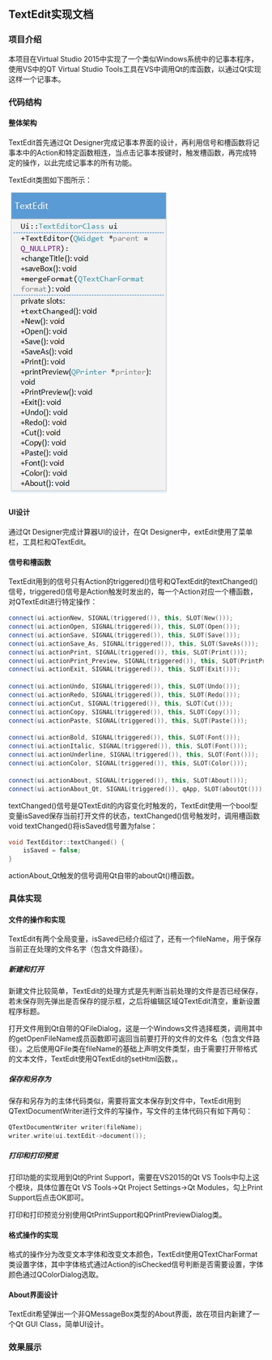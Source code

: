 ## TextEdit实现文档

### 项目介绍

本项目在Virtual Studio 2015中实现了一个类似Windows系统中的记事本程序，使用VS中的QT Virtual Studio Tools工具在VS中调用Qt的库函数，以通过Qt实现这样一个记事本。

### 代码结构

#### 整体架构

TextEdit首先通过Qt Designer完成记事本界面的设计，再利用信号和槽函数将记事本中的Action和特定函数相连，当点击记事本按键时，触发槽函数，再完成特定的操作，以此完成记事本的所有功能。

TextEdit类图如下图所示：

![TextEdit_UML](https://github.com/xzjqx/TextEdit/blob/master/images/TextEdit_UML.jpg)

#### UI设计

通过Qt Designer完成计算器UI的设计，在Qt Designer中，extEdit使用了菜单栏，工具栏和QTextEdit。

#### 信号和槽函数

TextEdit用到的信号只有Action的triggered()信号和QTextEdit的textChanged()信号，triggered()信号是Action触发时发出的，每一个Action对应一个槽函数，对QTextEdit进行特定操作：

```C++
connect(ui.actionNew, SIGNAL(triggered()), this, SLOT(New()));
connect(ui.actionOpen, SIGNAL(triggered()), this, SLOT(Open()));
connect(ui.actionSave, SIGNAL(triggered()), this, SLOT(Save()));
connect(ui.actionSave_As, SIGNAL(triggered()), this, SLOT(SaveAs()));
connect(ui.actionPrint, SIGNAL(triggered()), this, SLOT(Print()));
connect(ui.actionPrint_Preview, SIGNAL(triggered()), this, SLOT(PrintPreview()));
connect(ui.actionExit, SIGNAL(triggered()), this, SLOT(Exit()));

connect(ui.actionUndo, SIGNAL(triggered()), this, SLOT(Undo()));
connect(ui.actionRedo, SIGNAL(triggered()), this, SLOT(Redo()));
connect(ui.actionCut, SIGNAL(triggered()), this, SLOT(Cut()));
connect(ui.actionCopy, SIGNAL(triggered()), this, SLOT(Copy()));
connect(ui.actionPaste, SIGNAL(triggered()), this, SLOT(Paste()));

connect(ui.actionBold, SIGNAL(triggered()), this, SLOT(Font()));
connect(ui.actionItalic, SIGNAL(triggered()), this, SLOT(Font()));
connect(ui.actionUnderline, SIGNAL(triggered()), this, SLOT(Font()));
connect(ui.actionColor, SIGNAL(triggered()), this, SLOT(Color()));

connect(ui.actionAbout, SIGNAL(triggered()), this, SLOT(About()));
connect(ui.actionAbout_Qt, SIGNAL(triggered()), qApp, SLOT(aboutQt()));
```

textChanged()信号是QTextEdit的内容变化时触发的，TextEdit使用一个bool型变量isSaved保存当前打开文件的状态，textChanged()信号触发时，调用槽函数void textChanged()将isSaved信号置为false：

```C++
void TextEditor::textChanged() {
    isSaved = false;
}
```

actionAbout_Qt触发的信号调用Qt自带的aboutQt()槽函数。

### 具体实现

#### 文件的操作和实现

TextEdit有两个全局变量，isSaved已经介绍过了，还有一个fileName，用于保存当前正在处理的文件名字（包含文件路径）。

##### 新建和打开

新建文件比较简单，TextEdit的处理方式是先判断当前处理的文件是否已经保存，若未保存则先弹出是否保存的提示框，之后将编辑区域QTextEdit清空，重新设置程序标题。

打开文件用到Qt自带的QFileDialog，这是一个Windows文件选择框类，调用其中的getOpenFileName成员函数即可返回当前要打开的文件的文件名（包含文件路径）。之后使用QFile类在fileName的基础上声明文件类型，由于需要打开带格式的文本文件，TextEdit使用QTextEdit的setHtml函数，。

##### 保存和另存为

保存和另存为的主体代码类似，需要将富文本保存到文件中，TextEdit用到QTextDocumentWriter进行文件的写操作，写文件的主体代码只有如下两句：

```C++
QTextDocumentWriter writer(fileName);
writer.write(ui.textEdit->document());
```

##### 打印和打印预览

打印功能的实现用到Qt的Print Support，需要在VS2015的Qt VS Tools中勾上这个模块，具体位置在Qt VS Tools->Qt Project Settings->Qt Modules，勾上Print Support后点击OK即可。

打印和打印预览分别使用QtPrintSupport和QPrintPreviewDialog类。

#### **格式操作的实现** 

格式的操作分为改变文本字体和改变文本颜色，TextEdit使用QTextCharFormat类设置字体，其中字体格式通过Action的isChecked信号判断是否需要设置，字体颜色通过QColorDialog选取。

#### About界面设计

TextEdit希望弹出一个非QMessageBox类型的About界面，故在项目内新建了一个Qt GUI Class，简单UI设计。

### 效果展示



